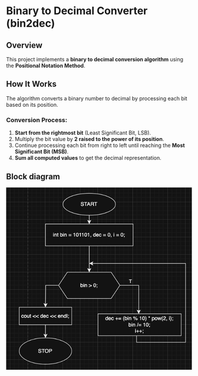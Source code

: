 # Binary to Decimal Converter (bin2dec)

## Overview

This project implements a **binary to decimal conversion algorithm** using the **Positional Notation Method**.

## How It Works

The algorithm converts a binary number to decimal by processing each bit based on its position.

### Conversion Process:
1. **Start from the rightmost bit** (Least Significant Bit, LSB).
2. Multiply the bit value by **2 raised to the power of its position**.
3. Continue processing each bit from right to left until reaching the **Most Significant Bit (MSB)**.
4. **Sum all computed values** to get the decimal representation.

## Block diagram

![bin2dec algorithm block diagram](../../images/bin2dec.png)
